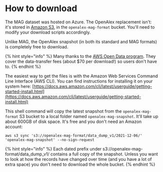 # How to download

The MAG dataset was hosted on Azure. The OpenAlex replacement isn't: it's stored in [Amazon S3](https://aws.amazon.com/s3/), in the `openalex-mag-format` bucket. You'll need to modify your download scripts accordingly.

Unlike MAG, the OpenAlex snapshot (in both its standard and MAG formats) is completely free to download.

{% hint style="info" %}
Many thanks to the [AWS Open Data program](https://aws.amazon.com/opendata/). They cover the data-transfer fees (about $70 per download!) so users don't have to.
{% endhint %}

The easiest way to get the files is with the Amazon Web Services Command Line Interface (AWS CLI). You can find instructions for installing it on your system here: [https://docs.aws.amazon.com/cli/latest/userguide/getting-started-install.html](https://docs.aws.amazon.com/cli/latest/userguide/getting-started-install.html)

This shell command will copy the latest snapshot from the `openalex-mag-format` S3 bucket to a local folder named `openalex-mag-snapshot`. It'll take up about 600GB of disk space. It's free and you don't need an Amazon account:

```
aws s3 sync 's3://openalex-mag-format/data_dump_v1/2021-12-06/' 'openalex-mag-snapshot' --no-sign-request
```

{% hint style="info" %}
Each dated prefix under s3://openalex-mag-format/data\_dump\_v1/ contains a full copy of the snapshot. Unless you want to look at how the records have changed over time (and you have a lot of extra space) you don't need to download the whole bucket.
{% endhint %}

